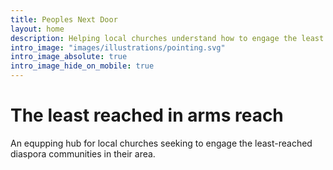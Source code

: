 ```yaml
---
title: Peoples Next Door
layout: home
description: Helping local churches understand how to engage the least reached that are in arm's reach of their community.
intro_image: "images/illustrations/pointing.svg"
intro_image_absolute: true
intro_image_hide_on_mobile: true
---
```


# The least reached in arms reach

An equpping hub for local churches seeking to engage the least-reached diaspora communities in their area.
